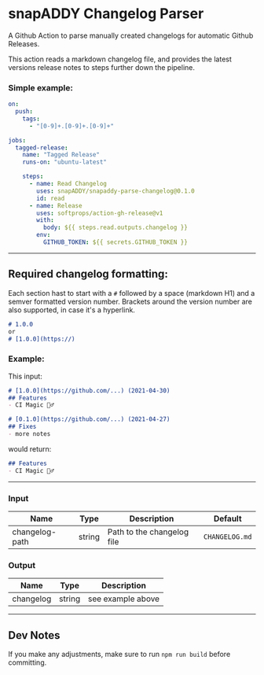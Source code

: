 # snapADDY Changelog Parser

A Github Action to parse manually created changelogs for automatic Github Releases.

This action reads a markdown changelog file, and provides the latest versions release notes to steps further down the pipeline.

### Simple example:
```yaml
on:
  push:
    tags:
      - "[0-9]+.[0-9]+.[0-9]+"

jobs:
  tagged-release:
    name: "Tagged Release"
    runs-on: "ubuntu-latest"

    steps:
      - name: Read Changelog
        uses: snapADDY/snapaddy-parse-changelog@0.1.0
        id: read
      - name: Release
        uses: softprops/action-gh-release@v1
        with:
          body: ${{ steps.read.outputs.changelog }}
        env:
          GITHUB_TOKEN: ${{ secrets.GITHUB_TOKEN }}
```

---

## Required changelog formatting:
Each section hast to start with a `#` followed by a space (markdown H1) and a semver formatted version number. Brackets around the version number are also supported, in case it's a hyperlink.
```markdown
# 1.0.0
or
# [1.0.0](https://)
```

### Example:
This input:
```markdown
# [1.0.0](https://github.com/...) (2021-04-30)
## Features
- CI Magic 🧙‍♂️

# [0.1.0](https://github.com/...) (2021-04-27)
## Fixes
- more notes
```
would return:
```markdown
## Features
- CI Magic 🧙‍♂️
```

---

### Input
| Name | Type | Description | Default |
|---|---|---|---|
| changelog-path | string | Path to the changelog file | `CHANGELOG.md` |

### Output
| Name | Type | Description |
|---|---|---|
| changelog | string | see example above |

---

## Dev Notes
If you make any adjustments, make sure to run `npm run build` before committing.